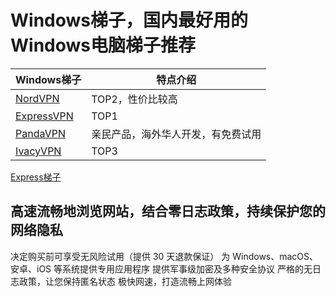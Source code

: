 # Windows梯子，国内最好用的Windows电脑梯子推荐

|  Windows梯子   | 特点介绍  |
|  ----  | ----  |
| [NordVPN](https://go.nordlocker.net/aff_c?offer_id=15&aff_id=38201&url_id=6063&aff_sub=github&aff_click_id=wuxianff1) | TOP2，性价比较高 |
| [ExpressVPN](https://www.xvbelink.com/?a_fid=tizi_vpn&chan=github&data1=wuianff1) | TOP1 |
| [PandaVPN](https://pandavpnpro.com/r/22216799) | 亲民产品，海外华人开发，有免费试用 |
| [IvacyVPN](https://www.ivacykodi.com/easter-deal-2020/?aff=91814&data1=github&data2=wuxianff1) | TOP3 |


[Express梯子](https://www.xvbelink.com/?a_fid=tizi_vpn&chan=github&data1=wuianff1)
## 高速流畅地浏览网站，结合零日志政策，持续保护您的网络隐私
决定购买前可享受无风险试用（提供 30 天退款保证）
为 Windows、macOS、安卓、iOS 等系统提供专用应用程序
提供军事级加密及多种安全协议
严格的无日志政策，让您保持匿名状态
极快网速，打造流畅上网体验
